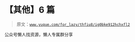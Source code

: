 # 【其他】6 篇

> 原文：[`www.yuque.com/for_lazy/thfiu8/ig0bke912hchxfl2`](https://www.yuque.com/for_lazy/thfiu8/ig0bke912hchxfl2)



公众号懒人找资源，懒人专属群分享